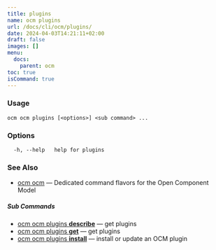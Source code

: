 ```yaml
---
title: plugins
name: ocm plugins
url: /docs/cli/ocm/plugins/
date: 2024-04-03T14:21:11+02:00
draft: false
images: []
menu:
  docs:
    parent: ocm
toc: true
isCommand: true
---
```

### Usage

```
ocm ocm plugins [<options>] <sub command> ...
```

### Options

```
  -h, --help   help for plugins
```

### See Also

* [ocm ocm](/docs/cli/cli)	 &mdash; Dedicated command flavors for the Open Component Model


##### Sub Commands

* [ocm ocm plugins <b>describe</b>](/docs/cli/cli/plugins/describe)	 &mdash; get plugins
* [ocm ocm plugins <b>get</b>](/docs/cli/cli/plugins/get)	 &mdash; get plugins
* [ocm ocm plugins <b>install</b>](/docs/cli/cli/plugins/install)	 &mdash; install or update an OCM plugin

